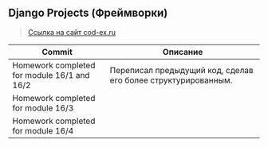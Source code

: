 ## Django Projects (Фреймворки)

> [Ссылка на сайт cod-ex.ru](https://cod-ex.ru)

| Commit                                      | Описание                                                      |
|---------------------------------------------|---------------------------------------------------------------|
| Homework completed for module 16/1 and 16/2 | Переписал предыдущий код, сделав его более структурированным. |
| Homework completed for module 16/3          |                                                               |
| Homework completed for module 16/4          |                                                               |
